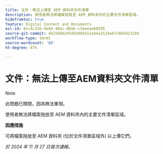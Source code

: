 ```yaml
---
title: 文件：無法上傳至 AEM 資料夾文件清單
description: 使用者無法將檔案拖放至 AEM 資料夾內的主要文件清單區域。
hidefromtoc: true
feature: Digital Content and Documents
exl-id: 0cc4c326-0e84-40ac-80ab-c3eeeae68595
source-git-commit: 4b156962d5d83984311eb4a3124a6fc864d23249
workflow-type: tm+mt
source-wordcount: '80'
ht-degree: 87%

---
```


# 文件：無法上傳至AEM資料夾文件清單

>[!NOTE]
>
>此問題已關閉，因為無法重現。

使用者無法將檔案拖放至 AEM 資料夾內的主要文件清單區域。

**因應措施**

可將檔案拖放至 AEM 資料夾 (位於文件清單區域外) 以上傳它們。

_於 2024 年 11 月 27 日首次通報。_
